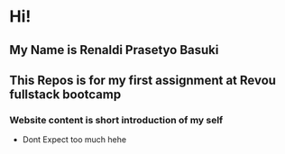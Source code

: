 # Hi!
## My Name is Renaldi Prasetyo Basuki
## This Repos is for my first assignment at Revou fullstack bootcamp

### Website content is short introduction of my self
- Dont Expect too much hehe


